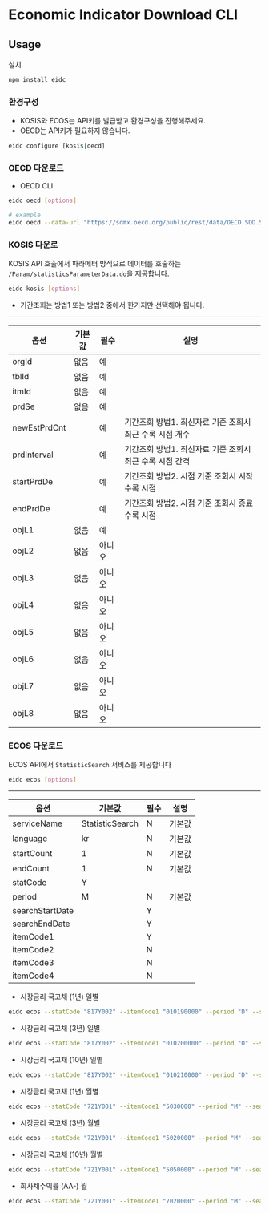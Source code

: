 # Economic Indicator Download CLI

## Usage

설치

```bash
npm install eidc
```

### 환경구성

- KOSIS와 ECOS는 API키를 발급받고 환경구성을 진행해주세요.
- OECD는 API키가 필요하지 않습니다.

```bash
eidc configure [kosis|oecd]
```

### OECD 다운로드

- OECD CLI

```bash
eidc oecd [options]

# example
eidc oecd --data-url "https://sdmx.oecd.org/public/rest/data/OECD.SDD.STES,DSD_STES@DF_CLI,4.0/KOR.M.LI...AA...H?startPeriod=2023-11&dimensionAtObservation=AllDimensions&detail=DataOnly&format=jsondata"
```

### KOSIS 다운로

KOSIS API 호출에서 파라메터 방식으로 데이터를 호출하는 `/Param/statisticsParameterData.do`을 제공합니다.

```bash
eidc kosis [options]
```

- 기간조회는 방법1 또는 방법2 중에서 한가지만 선택해야 됩니다.

---------------------
옵션 | 기본값 | 필수| 설명|
----|------|----|----|
orgId| 없음| 예||
tblId| 없음| 예||
itmId| 없음| 예||
prdSe| 없음| 예||
newEstPrdCnt||예|기간조회 방법1. 최신자료 기준 조회시 최근 수록 시점 개수|
prdInterval||예|기간조회 방법1. 최신자료 기준 조회시 최근 수록 시점 간격|
startPrdDe||예|기간조회 방법2. 시점 기준 조회시 시작 수록 시점|
endPrdDe||예|기간조회 방법2. 시점 기준 조회시 종료 수록 시점|
objL1| 없음| 예||
objL2| 없음| 아니오||
objL3| 없음| 아니오||
objL4| 없음| 아니오||
objL5| 없음| 아니오||
objL6| 없음| 아니오||
objL7| 없음| 아니오||
objL8| 없음| 아니오||

### ECOS 다운로드

ECOS API에서 `StatisticSearch` 서비스를 제공합니다

```bash
eidc ecos [options]
```

---------------------
옵션 | 기본값 | 필수| 설명|
----|------|----|----|
serviceName|StatisticSearch|N|기본값|
language|kr|N|기본값|
startCount|1|N|기본값|
endCount|1|N|기본값|
statCode|Y|||
period|M|N|기본값|
searchStartDate||Y||
searchEndDate||Y||
itemCode1||Y||
itemCode2||N||
itemCode3||N||
itemCode4||N||

- 시장금리 국고채 (1년) 일별

```bash
eidc ecos --statCode "817Y002" --itemCode1 "010190000" --period "D" --searchStartDate "20240101" --searchEndDate "20240201" --endCount "30"
```

- 시장금리 국고채 (3년) 일별

```bash
eidc ecos --statCode "817Y002" --itemCode1 "010200000" --period "D" --searchStartDate "20240101" --searchEndDate "20240201" --endCount "30"
```

- 시장금리 국고채 (10년) 일별

```bash
eidc ecos --statCode "817Y002" --itemCode1 "010210000" --period "D" --searchStartDate "20240101" --searchEndDate "20240201" --endCount "30"
```

- 시장금리 국고채 (1년) 월별

```bash
eidc ecos --statCode "721Y001" --itemCode1 "5030000" --period "M" --searchStartDate "202401" --searchEndDate "202402"
```

- 시장금리 국고채 (3년) 월별

```bash
eidc ecos --statCode "721Y001" --itemCode1 "5020000" --period "M" --searchStartDate "202401" --searchEndDate "202402"
```

- 시장금리 국고채 (10년) 월별

```bash
eidc ecos --statCode "721Y001" --itemCode1 "5050000" --period "M" --searchStartDate "202401" --searchEndDate "202402"
```

- 회사채수익률 (AA-) 월

```bash
eidc ecos --statCode "721Y001" --itemCode1 "7020000" --period "M" --searchStartDate "202401" --searchEndDate "202402"
```

<!-- ---------------------
지표명   | 지표코드 |
---------|----------|
동행지수 순환변동치 | CCI|
선행지수 순환변동치 | CLI|
선행종합지수 | LCI|
코스피 지수 | KOSPI|
월별 소비자 물가 등락률 전년 동월비 (%) | CPI_YoY|
코스피 시가총액 | KOSPI_MarketCap |
경제 성장률(GDP)(실질, 계절조정, 전기비) | RGDP_QoQ_SA|
경제 성장률(GDP)(실질, 원계열, 전년동기비) | RGDP_YoY |
GDP 디플레이터 등락률 (원계열, 전년동기비) | GDP_D_YoY |
국내총생산(명목,원화표시) (십억원) | NGDP_KRW | -->